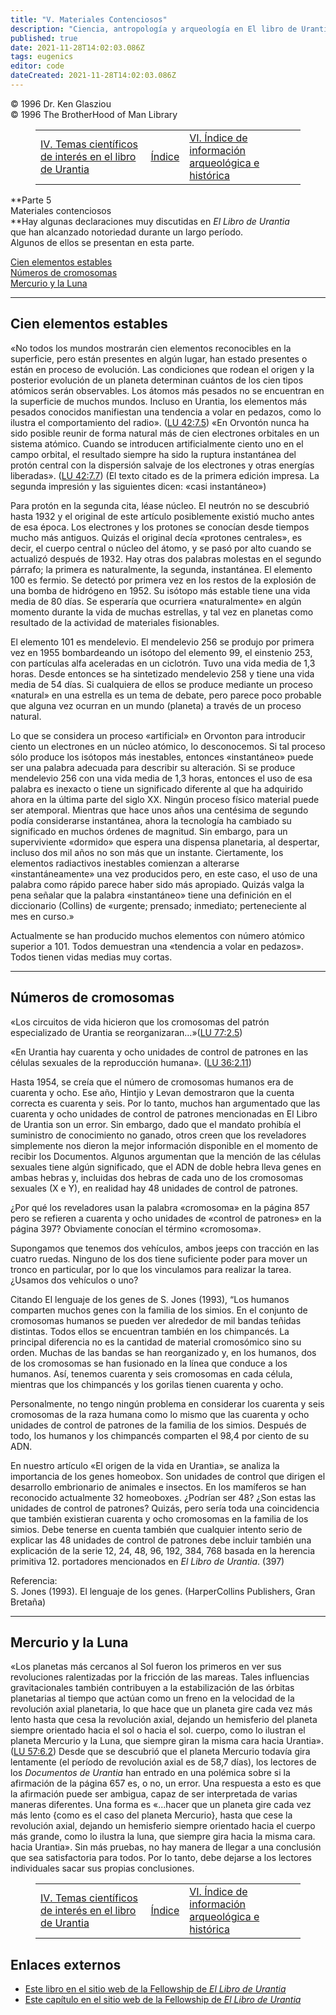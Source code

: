 ```yaml
---
title: "V. Materiales Contenciosos"
description: "Ciencia, antropología y arqueología en El libro de Urantia"
published: true
date: 2021-11-28T14:02:03.086Z
tags: eugenics
editor: code
dateCreated: 2021-11-28T14:02:03.086Z
---
```


<p class="v-card v-sheet theme--light gray lighten-3 px-2">© 1996 Dr. Ken Glasziou<br>© 1996 The BrotherHood of Man Library</p>

<figure class="table chapter-navigator">
  <table>
    <tbody>
      <tr>
        <td>
        <a href="/es/book/Ken_Glasziou/Science_Anthropology_and_Archaeology_in_The_Urantia_Book/4">
          <span class="mdi mdi-arrow-left-drop-circle"></span><span class="pl-2">IV. Temas científicos de interés en el libro de Urantia</span>
        </td>
        <td>
        <a href="/es/book/Ken_Glasziou/Science_Anthropology_and_Archaeology_in_The_Urantia_Book#index">
          <span class="mdi mdi-book-open-variant"></span><span class="pl-2">Índice</span>
        </a>
        </td>
        <td>
        <a href="/es/book/Ken_Glasziou/Science_Anthropology_and_Archaeology_in_The_Urantia_Book/6">
          <span class="pr-2">VI. Índice de información arqueológica e histórica</span><span class="mdi mdi-arrow-right-drop-circle"></span>
        </a>
        </td>
      </tr>
    </tbody>
  </table>
</figure>

**Parte 5  
Materiales contenciosos  
**Hay algunas declaraciones muy discutidas en _El Libro de Urantia_  
que han alcanzado notoriedad durante un largo período.  
Algunos de ellos se presentan en esta parte.  
  
[Cien elementos estables  
](https://archive.urantiabook.org/archive/readers/doc185.htm#onehundred)[Números de cromosomas  
](https://archive.urantiabook.org/archive/readers/doc185.htm#chromosome)[Mercurio y la Luna](https://archive.urantiabook.org/archive/readers/doc185.htm#mercury)  

---

## Cien elementos estables

«No todos los mundos mostrarán cien elementos reconocibles en la superficie, pero están presentes en algún lugar, han estado presentes o están en proceso de evolución. Las condiciones que rodean el origen y la posterior evolución de un planeta determinan cuántos de los cien tipos atómicos serán observables. Los átomos más pesados ​​no se encuentran en la superficie de muchos mundos. Incluso en Urantia, los elementos más pesados ​​conocidos manifiestan una tendencia a volar en pedazos, como lo ilustra el comportamiento del radio». ([LU 42:7.5](/es/The_Urantia_Book/42#p7_5)) «En Orvontón nunca ha sido posible reunir de forma natural más de cien electrones orbitales en un sistema atómico. Cuando se introducen artificialmente ciento uno en el campo orbital, el resultado siempre ha sido la ruptura instantánea del protón central con la dispersión salvaje de los electrones y otras energías liberadas». ([LU 42:7.7](/es/The_Urantia_Book/42#p7_7)) (El texto citado es de la primera edición impresa. La segunda impresión y las siguientes dicen: «casi instantáneo»)

Para protón en la segunda cita, léase núcleo. El neutrón no se descubrió hasta 1932 y el original de este artículo posiblemente existió mucho antes de esa época. Los electrones y los protones se conocían desde tiempos mucho más antiguos. Quizás el original decía «protones centrales», es decir, el cuerpo central o núcleo del átomo, y se pasó por alto cuando se actualizó después de 1932. Hay otras dos palabras molestas en el segundo párrafo; la primera es naturalmente, la segunda, instantánea. El elemento 100 es fermio. Se detectó por primera vez en los restos de la explosión de una bomba de hidrógeno en 1952. Su isótopo más estable tiene una vida media de 80 días. Se esperaría que ocurriera «naturalmente» en algún momento durante la vida de muchas estrellas, y tal vez en planetas como resultado de la actividad de materiales fisionables.

El elemento 101 es mendelevio. El mendelevio 256 se produjo por primera vez en 1955 bombardeando un isótopo del elemento 99, el einstenio 253, con partículas alfa aceleradas en un ciclotrón. Tuvo una vida media de 1,3 horas. Desde entonces se ha sintetizado mendelevio 258 y tiene una vida media de 54 días. Si cualquiera de ellos se produce mediante un proceso «natural» en una estrella es un tema de debate, pero parece poco probable que alguna vez ocurran en un mundo (planeta) a través de un proceso natural.

Lo que se considera un proceso «artificial» en Orvonton para introducir ciento un electrones en un núcleo atómico, lo desconocemos. Si tal proceso sólo produce los isótopos más inestables, entonces «instantáneo» puede ser una palabra adecuada para describir su alteración. Si se produce mendelevio 256 con una vida media de 1,3 horas, entonces el uso de esa palabra es inexacto o tiene un significado diferente al que ha adquirido ahora en la última parte del siglo XX. Ningún proceso físico material puede ser atemporal. Mientras que hace unos años una centésima de segundo podía considerarse instantánea, ahora la tecnología ha cambiado su significado en muchos órdenes de magnitud. Sin embargo, para un superviviente «dormido» que espera una dispensa planetaria, al despertar, incluso dos mil años no son más que un instante. Ciertamente, los elementos radiactivos inestables comienzan a alterarse «instantáneamente» una vez producidos pero, en este caso, el uso de una palabra como rápido parece haber sido más apropiado. Quizás valga la pena señalar que la palabra «instantáneo» tiene una definición en el diccionario (Collins) de «urgente; prensado; inmediato; perteneciente al mes en curso.»

Actualmente se han producido muchos elementos con número atómico superior a 101. Todos demuestran una «tendencia a volar en pedazos». Todos tienen vidas medias muy cortas.

---

## Números de cromosomas

«Los circuitos de vida hicieron que los cromosomas del patrón especializado de Urantia se reorganizaran…»([LU 77:2.5](/es/The_Urantia_Book/77#p2_5))

«En Urantia hay cuarenta y ocho unidades de control de patrones en las células sexuales de la reproducción humana». ([LU 36:2.11](/es/El_Libro_de_Urantia/36#p2_11))

Hasta 1954, se creía que el número de cromosomas humanos era de cuarenta y ocho. Ese año, Hintjio y Levan demostraron que la cuenta correcta es cuarenta y seis. Por lo tanto, muchos han argumentado que las cuarenta y ocho unidades de control de patrones mencionadas en El Libro de Urantia son un error. Sin embargo, dado que el mandato prohibía el suministro de conocimiento no ganado, otros creen que los reveladores simplemente nos dieron la mejor información disponible en el momento de recibir los Documentos. Algunos argumentan que la mención de las células sexuales tiene algún significado, que el ADN de doble hebra lleva genes en ambas hebras y, incluidas dos hebras de cada uno de los cromosomas sexuales (X e Y), en realidad hay 48 unidades de control de patrones.

¿Por qué los reveladores usan la palabra «cromosoma» en la página 857 pero se refieren a cuarenta y ocho unidades de «control de patrones» en la página 397? Obviamente conocían el término «cromosoma».

Supongamos que tenemos dos vehículos, ambos jeeps con tracción en las cuatro ruedas. Ninguno de los dos tiene suficiente poder para mover un tronco en particular, por lo que los vinculamos para realizar la tarea. ¿Usamos dos vehículos o uno?

Citando El lenguaje de los genes de S. Jones (1993), “Los humanos comparten muchos genes con la familia de los simios. En el conjunto de cromosomas humanos se pueden ver alrededor de mil bandas teñidas distintas. Todos ellos se encuentran también en los chimpancés. La principal diferencia no es la cantidad de material cromosómico sino su orden. Muchas de las bandas se han reorganizado y, en los humanos, dos de los cromosomas se han fusionado en la línea que conduce a los humanos. Así, tenemos cuarenta y seis cromosomas en cada célula, mientras que los chimpancés y los gorilas tienen cuarenta y ocho.

Personalmente, no tengo ningún problema en considerar los cuarenta y seis cromosomas de la raza humana como lo mismo que las cuarenta y ocho unidades de control de patrones de la familia de los simios. Después de todo, los humanos y los chimpancés comparten el 98,4 por ciento de su ADN.

En nuestro artículo «El origen de la vida en Urantia», se analiza la importancia de los genes homeobox. Son unidades de control que dirigen el desarrollo embrionario de animales e insectos. En los mamíferos se han reconocido actualmente 32 homeoboxes. ¿Podrían ser 48? ¿Son estas las unidades de control de patrones? Quizás, pero sería toda una coincidencia que también existieran cuarenta y ocho cromosomas en la familia de los simios. Debe tenerse en cuenta también que cualquier intento serio de explicar las 48 unidades de control de patrones debe incluir también una explicación de la serie 12, 24, 48, 96, 192, 384, 768 basada en la herencia primitiva 12. portadores mencionados en _El Libro de Urantia_. (397)

Referencia:  
S. Jones (1993). El lenguaje de los genes. (HarperCollins Publishers, Gran Bretaña)

---

## Mercurio y la Luna

«Los planetas más cercanos al Sol fueron los primeros en ver sus revoluciones ralentizadas por la fricción de las mareas. Tales influencias gravitacionales también contribuyen a la estabilización de las órbitas planetarias al tiempo que actúan como un freno en la velocidad de la revolución axial planetaria, lo que hace que un planeta gire cada vez más lento hasta que cesa la revolución axial, dejando un hemisferio del planeta siempre orientado hacia el sol o hacia el sol. cuerpo, como lo ilustran el planeta Mercurio y la Luna, que siempre giran la misma cara hacia Urantia». ([LU 57:6.2](/es/The_Urantia_Book/57#p6_2)) Desde que se descubrió que el planeta Mercurio todavía gira lentamente (el período de revolución axial es de 58,7 días), los lectores de los _Documentos de Urantia_ han entrado en una polémica sobre si la afirmación de la página 657 es, o no, un error. Una respuesta a esto es que la afirmación puede ser ambigua, capaz de ser interpretada de varias maneras diferentes. Una forma es «...hacer que un planeta gire cada vez más lento {como es el caso del planeta Mercurio}, hasta que cese la revolución axial, dejando un hemisferio siempre orientado hacia el cuerpo más grande, como lo ilustra la luna, que siempre gira hacia la misma cara. hacia Urantia». Sin más pruebas, no hay manera de llegar a una conclusión que sea satisfactoria para todos. Por lo tanto, debe dejarse a los lectores individuales sacar sus propias conclusiones.

<figure class="table chapter-navigator">
  <table>
    <tbody>
      <tr>
        <td>
        <a href="/es/book/Ken_Glasziou/Science_Anthropology_and_Archaeology_in_The_Urantia_Book/4">
          <span class="mdi mdi-arrow-left-drop-circle"></span><span class="pl-2">IV. Temas científicos de interés en el libro de Urantia</span>
        </td>
        <td>
        <a href="/es/book/Ken_Glasziou/Science_Anthropology_and_Archaeology_in_The_Urantia_Book#index">
          <span class="mdi mdi-book-open-variant"></span><span class="pl-2">Índice</span>
        </a>
        </td>
        <td>
        <a href="/es/book/Ken_Glasziou/Science_Anthropology_and_Archaeology_in_The_Urantia_Book/6">
          <span class="pr-2">VI. Índice de información arqueológica e histórica</span><span class="mdi mdi-arrow-right-drop-circle"></span>
        </a>
        </td>
      </tr>
    </tbody>
  </table>
</figure>

## Enlaces externos

- [Este libro en el sitio web de la Fellowship de _El Libro de Urantia_](https://urantiabook.org/Science-Topics-in-The-Urantia-Book)
- [Este capítulo en el sitio web de la Fellowship de _El Libro de Urantia_](https://archive.urantiabook.org/archive/readers/doc185.htm)
